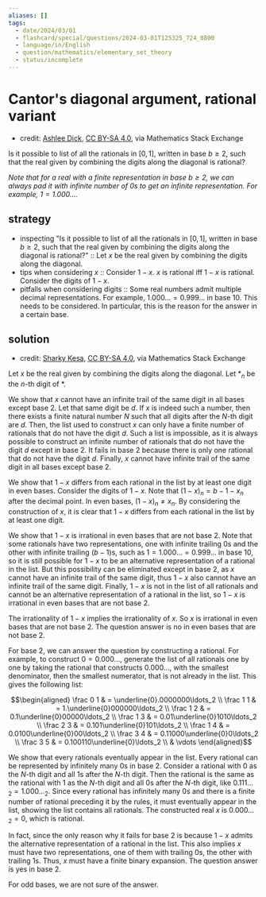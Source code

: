 ```yaml
---
aliases: []
tags:
  - date/2024/03/01
  - flashcard/special/questions/2024-03-01T125325_724_0800
  - language/in/English
  - question/mathematics/elementary_set_theory
  - status/incomplete
---
```


# Cantor's diagonal argument, rational variant

- credit: [Ashlee Dick](https://math.stackexchange.com/q/4833515), [CC BY-SA 4.0](https://creativecommons.org/licenses/by-sa/4.0/), via Mathematics Stack Exchange

Is it possible to list of all the rationals in $[0, 1]$, written in base $b \ge 2$, such that the real given by combining the digits along the diagonal is rational?

_Note that for a real with a finite representation in base $b \ge 2$, we can always pad it with infinite number of 0s to get an infinite representation. For example, $1 = 1.000\ldots$._

## strategy

- inspecting "Is it possible to list of all the rationals in $[0, 1]$, written in base $b \ge 2$, such that the real given by combining the digits along the diagonal is rational?" :: Let $x$ be the real given by combining the digits along the diagonal. <!--SR:!2024-07-17,12,270-->
- tips when considering $x$ :: Consider $1 - x$. $x$ is rational iff $1 - x$ is rational. Consider the digits of $1 - x$. <!--SR:!2024-07-18,13,270-->
- pitfalls when considering digits :: Some real numbers admit multiple decimal representations. For example, $1.000\ldots = 0.999\ldots$ in base 10. This needs to be considered. In particular, this is the reason for the answer in a certain base. <!--SR:!2024-07-14,9,250-->

## solution

- credit: [Sharky Kesa](https://math.stackexchange.com/a/4833531), [CC BY-SA 4.0](https://creativecommons.org/licenses/by-sa/4.0/), via Mathematics Stack Exchange

Let $x$ be the real given by combining the digits along the diagonal. Let $*_n$ be the $n$-th digit of $*$.

We show that $x$ cannot have an infinite trail of the same digit in all bases except base 2. Let that same digit be $d$. If $x$ is indeed such a number, then there exists a finite natural number $N$ such that all digits after the $N$-th digit are $d$. Then, the list used to construct $x$ can only have a finite number of rationals that do not have the digit $d$. Such a list is impossible, as it is always possible to construct an infinite number of rationals that do not have the digit $d$ except in base 2. It fails in base 2 because there is only one rational that do not have the digit $d$. Finally, $x$ cannot have infinite trail of the same digit in all bases except base 2.

We show that $1 - x$ differs from each rational in the list by at least one digit in even bases. Consider the digits of $1 - x$. Note that $(1 - x)_n = b - 1 - x_n$ after the decimal point. In even bases, $(1 - x)_n \ne x_n$. By considering the construction of $x$, it is clear that $1 - x$ differs from each rational in the list by at least one digit.

We show that $1 - x$ is irrational in even bases that are not base 2. Note that some rationals have two representations, one with infinite trailing 0s and the other with infinite trailing $(b - 1)$<!-- LaTeX separator -->s, such as $1 = 1.000\ldots = 0.999\ldots$ in base 10, so it is still possible for $1 - x$ to be an alternative representation of a rational in the list. But this possibility can be eliminated except in base 2, as $x$ cannot have an infinite trail of the same digit, thus $1 - x$ also cannot have an infinite trail of the same digit. Finally, $1 - x$ is not in the list of all rationals and cannot be an alternative representation of a rational in the list, so $1 - x$ is irrational in even bases that are not base 2.

The irrationality of $1 - x$ implies the irrationality of $x$. So $x$ is irrational in even bases that are not base 2. The question answer is no in even bases that are not base 2.

For base 2, we can answer the question by constructing a rational. For example, to construct $0 = 0.000\ldots$, generate the list of all rationals one by one by taking the rational that constructs $0.000\ldots$, with the smallest denominator, then the smallest numerator, that is not already in the list. This gives the following list:

$$\begin{aligned}
\frac 0 1 & = \underline{0}.0000000\ldots_2 \\
\frac 1 1 & = 1.\underline{0}000000\ldots_2 \\
\frac 1 2 & = 0.1\underline{0}00000\ldots_2 \\
\frac 1 3 & = 0.01\underline{0}1010\ldots_2 \\
\frac 2 3 & = 0.101\underline{0}101\ldots_2 \\
\frac 1 4 & = 0.0100\underline{0}00\ldots_2 \\
\frac 3 4 & = 0.11000\underline{0}0\ldots_2 \\
\frac 3 5 & = 0.100110\underline{0}\ldots_2 \\
& \vdots
\end{aligned}$$

We show that every rationals eventually appear in the list. Every rational can be represented by infinitely many 0s in base 2. Consider a rational with 0 as the $N$-th digit and all 1s after the $N$-th digit. Then the rational is the same as the rational with 1 as the $N$-th digit and all 0s after the $N$-th digit, like $0.111\ldots_2 = 1.000\ldots_2$. Since every rational has infinitely many 0s and there is a finite number of rational preceding it by the rules, it must eventually appear in the list, showing the list contains all rationals. The constructed real $x$ is $0.000\ldots_2 = 0$, which is rational.

In fact, since the only reason why it fails for base 2 is because $1 - x$ admits the alternative representation of a rational in the list. This also implies $x$ must have two representations, one of them with trailing 0s, the other with trailing 1s. Thus, $x$ must have a finite binary expansion. The question answer is yes in base 2.

For odd bases, we are not sure of the answer.
